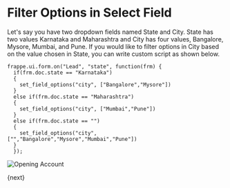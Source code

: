 <!-- add-breadcrumbs -->
# Filter Options in Select Field

Let's say you have two dropdown fields named State and City. State has two values Karnataka and Maharashtra and City has four values, Bangalore, Mysore, Mumbai, and Pune. If you would like to filter options in City based on the value chosen in State, you can write custom script as shown below.

    frappe.ui.form.on("Lead", "state", function(frm) {
      if(frm.doc.state == "Karnataka")
      {
        set_field_options("city", ["Bangalore","Mysore"])
      }
      else if(frm.doc.state == "Maharashtra")
      {
        set_field_options("city", ["Mumbai","Pune"])
      }
      else if(frm.doc.state == "")
      {
        set_field_options("city", ["","Bangalore","Mysore","Mumbai","Pune"])
      }
      });

  <img class="screenshot" alt="Opening Account" src="{{docs_base_url}}/assets/img/customize/filter_dropdown.gif">


  {next}
